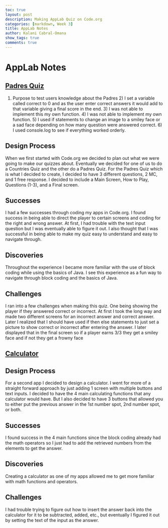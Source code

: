 ```yaml
---
toc: true
layout: post
description: Making AppLab Quiz on Code.org
categories: [markdown, Week 3]
title: AppLab Notes
author: Kalani Cabral-Omana
show_tags: true
comments: true
---
```


# AppLab Notes

## [Padres Quiz](https://studio.code.org/projects/applab/1-7Ay3DGrx9xoW2zQ-wk47OqUl7I5NH1S6rbFK0EER0)

1) Purpose to test users knowledge about the Padres 2) I set a variable called correct to 0 and as the user enter correct answers it would add to that variable giving a final score in the end. 3) I was not able to implement this my own function. 4) I was not able to implement my own function. 5) I used if statements to change an image to a smiley face or a sad face depending on how many question were answered correct. 6) I used console.log to see if everything worked orderly.

## Design Process

When we first started with Code.org we decided to plan out what 
we were going to make our quizzes about. Eventually we decided 
for one of us to do a Countries Quiz and the other do a Padres 
Quiz. For the Padres Quiz which is what I decided to create, I 
decided to have 3 different questions, 2 MC, and 1 free 
response. I decided to include a Main Screen, How to Play, 
Questions (1-3), and a Final screen.

## Successes

I had a few successes through coding my apps in Code.org. I 
found success in being able to direct the player to certain 
screens and coding for the right and wrong answer. At first, I 
had trouble with the text input question but I was eventually 
able to figure it out. I also thought that I was successful in 
being able to make my quiz easy to understand and easy to 
navigate through.

## Discoveries

Throughout the experience I became more familiar with the use 
of block coding while using the basics of Java. I see this 
experience as a fun way to navigate through block coding and 
the basics of Java.

## Challenges

I ran into a few challenges when making this quiz. One being 
showing the player if they answered correct or incorrect. At 
first I took the long way and made two different screens for an 
incorrect answer and correct answer. Later I realized that I 
should have used if then else statements to just set a picture 
to show correct or incorrect after entering the answer. I later 
displayed that in the final screen so if a player earns 3/3 
they get a smiley face and if not they get a frowny face

## [Calculator](https://studio.code.org/projects/applab/BN0MTSd10DQGD4fLjN56-LzJUy0Rxw-KNOZXFoasXhU)

## Design Process

For a second app I decided to design a calculator. I went for 
more of a straight forward approach by just adding 1 screen 
with multiple buttons and text inputs. I decided to have the 4 
main calculating functions that any calculator would have. But 
I also decided to have 3 buttons that allowed you to either put 
the previous answer in the 1st number spot, 2nd number spot, or 
both.

## Successes

I found success in the 4 main functions since the block coding 
already had the math operators so I just had to add the 
retrieved numbers from the elements to get the answer.

## Discoveries

Creating a calculator as one of my apps allowed me to get more 
familiar with math functions and operators.

## Challenges

I had trouble trying to figure out how to insert the answer back into the calculator for it to be subtracted, added, etc., but eventually I figured it out by setting the text of the input as the answer.